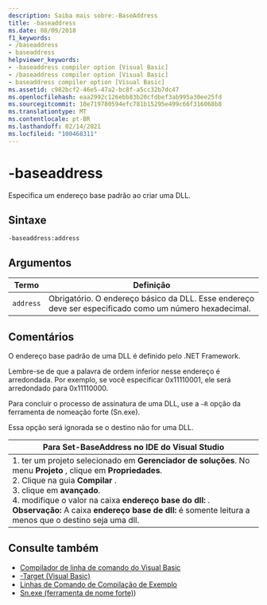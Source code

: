 ```yaml
---
description: Saiba mais sobre:-BaseAddress
title: -baseaddress
ms.date: 08/09/2018
f1_keywords:
- /baseaddress
- baseaddress
helpviewer_keywords:
- -baseaddress compiler option [Visual Basic]
- /baseaddress compiler option [Visual Basic]
- baseaddress compiler option [Visual Basic]
ms.assetid: c982bcf2-46e5-47a2-bc8f-a5cc32b7dc47
ms.openlocfilehash: eaa2992c126ebb83b20cfdbef3ab995a30ee25fd
ms.sourcegitcommit: 10e719780594efc781b15295e499c66f316068b8
ms.translationtype: MT
ms.contentlocale: pt-BR
ms.lasthandoff: 02/14/2021
ms.locfileid: "100468311"
---
```

# <a name="-baseaddress"></a>-baseaddress

Especifica um endereço base padrão ao criar uma DLL.  
  
## <a name="syntax"></a>Sintaxe  
  
```console  
-baseaddress:address  
```  
  
## <a name="arguments"></a>Argumentos  
  
|Termo|Definição|  
|---|---|  
|`address`|Obrigatório. O endereço básico da DLL. Esse endereço deve ser especificado como um número hexadecimal.|  
  
## <a name="remarks"></a>Comentários  

 O endereço base padrão de uma DLL é definido pelo .NET Framework.  
  
 Lembre-se de que a palavra de ordem inferior nesse endereço é arredondada. Por exemplo, se você especificar 0x11110001, ele será arredondado para 0x11110000.  
  
 Para concluir o processo de assinatura de uma DLL, use a `–R` opção da ferramenta de nomeação forte (Sn.exe).  
  
 Essa opção será ignorada se o destino não for uma DLL.  
  
|Para Set-BaseAddress no IDE do Visual Studio|  
|---|  
|1. ter um projeto selecionado em **Gerenciador de soluções**. No menu **Projeto** , clique em **Propriedades**. <br />2. Clique na guia **Compilar** .<br />3. clique em **avançado**.<br />4. modifique o valor na caixa **endereço base do dll:** . **Observação:**      A caixa **endereço base de dll:** é somente leitura a menos que o destino seja uma dll.|  
  
## <a name="see-also"></a>Consulte também

- [Compilador de linha de comando do Visual Basic](index.md)
- [-Target (Visual Basic)](target.md)
- [Linhas de Comando de Compilação de Exemplo](sample-compilation-command-lines.md)
- [Sn.exe (ferramenta de nome forte)](../../../framework/tools/sn-exe-strong-name-tool.md))
